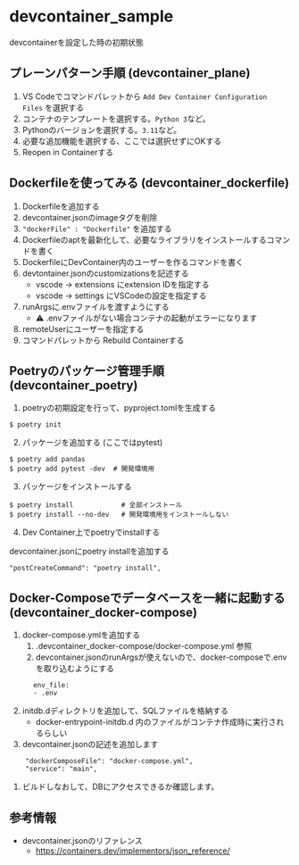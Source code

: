 # devcontainer_sample
devcontainerを設定した時の初期状態

## プレーンパターン手順 (devcontainer_plane)
1. VS Codeでコマンドパレットから `Add Dev Container Configuration Files` を選択する
2. コンテナのテンプレートを選択する。`Python 3`など。
3. Pythonのバージョンを選択する。`3.11`など。
4. 必要な追加機能を選択する、ここでは選択せずにOKする
5. Reopen in Containerする

## Dockerfileを使ってみる (devcontainer_dockerfile)
1. Dockerfileを追加する
2. devcontainer.jsonのimageタグを削除
3. `"dockerFile" : "Dockerfile"` を追加する
4. Dockerfileのaptを最新化して、必要なライブラリをインストールするコマンドを書く
5. DockerfileにDevContainer内のユーザーを作るコマンドを書く
6. devtontainer.jsonのcustomizationsを記述する
    * vscode -> extensions にextension IDを指定する
    * vscode -> settings にVSCodeの設定を指定する
7. runArgsに.envファイルを渡すようにする
   * ⚠️ .envファイルがない場合コンテナの起動がエラーになります
8. remoteUserにユーザーを指定する
9.  コマンドパレットから Rebuild Containerする

## Poetryのパッケージ管理手順 (devcontainer_poetry)

1. poetryの初期設定を行って、pyproject.tomlを生成する
```
$ poetry init
```

2. パッケージを追加する (ここではpytest)

```
$ poetry add pandas
$ poetry add pytest -dev  # 開発環境用
```

3. パッケージをインストールする

```
$ poetry install            # 全部インストール
$ poetry install --no-dev   # 開発環境用をインストールしない
```
4. Dev Container上でpoetryでinstallする

devcontainer.jsonにpoetry installを追加する
```
"postCreateCommand": "poetry install",
```

## Docker-Composeでデータベースを一緒に起動する (devcontainer_docker-compose)

1. docker-compose.ymlを追加する
   1.  .devcontainer_docker-compose/docker-compose.yml 参照
   2.  devcontainer.jsonのrunArgsが使えないので、docker-composeで.envを取り込むようにする
```
      env_file:
      - .env
```
2. initdb.dディレクトリを追加して、SQLファイルを格納する
     * docker-entrypoint-initdb.d 内のファイルがコンテナ作成時に実行されるらしい
3. devcontainer.jsonの記述を追加します
```
	"dockerComposeFile": "docker-compose.yml",
	"service": "main",
```

1. ビルドしなおして、DBにアクセスできるか確認します。


## 参考情報

* devcontainer.jsonのリファレンス
  * https://containers.dev/implementors/json_reference/
